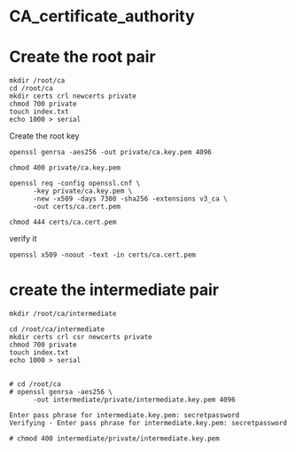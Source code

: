 # CA_certificate_authority



# Create the root pair
```
mkdir /root/ca
cd /root/ca
mkdir certs crl newcerts private
chmod 700 private
touch index.txt
echo 1000 > serial
```

Create the root key
```
openssl genrsa -aes256 -out private/ca.key.pem 4096

chmod 400 private/ca.key.pem
```

```
openssl req -config openssl.cnf \
      -key private/ca.key.pem \
      -new -x509 -days 7300 -sha256 -extensions v3_ca \
      -out certs/ca.cert.pem
```


```
chmod 444 certs/ca.cert.pem
```

verify it
```
openssl x509 -noout -text -in certs/ca.cert.pem
```

# create the intermediate pair

```
mkdir /root/ca/intermediate
```

```
cd /root/ca/intermediate
mkdir certs crl csr newcerts private
chmod 700 private
touch index.txt
echo 1000 > serial
```

## 
```
# cd /root/ca
# openssl genrsa -aes256 \
      -out intermediate/private/intermediate.key.pem 4096

Enter pass phrase for intermediate.key.pem: secretpassword
Verifying - Enter pass phrase for intermediate.key.pem: secretpassword

# chmod 400 intermediate/private/intermediate.key.pem
```